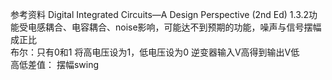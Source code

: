 参考资料 Digital Integrated Circuits—A Design Perspective (2nd Ed)
1.3.2功能受电感耦合、电容耦合、noise影响，可能达不到预期的功能，噪声与信号摆幅成正比  
布尔：只有0和1 将高电压设为1，低电压设为0  逆变器输入V高得到输出V低  
高低差值： 摆幅swing  

 
